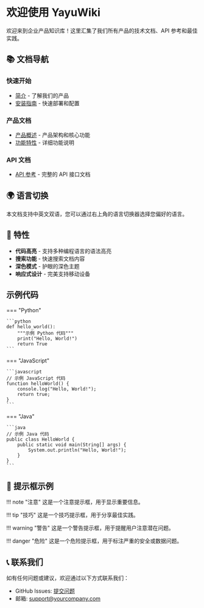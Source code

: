 # 欢迎使用 YayuWiki

欢迎来到企业产品知识库！这里汇集了我们所有产品的技术文档、API 参考和最佳实践。

## 📚 文档导航

### 快速开始
- [简介](getting-started/introduction.md) - 了解我们的产品
- [安装指南](getting-started/installation.md) - 快速部署和配置

### 产品文档
- [产品概述](products/overview.md) - 产品架构和核心功能
- [功能特性](products/features.md) - 详细功能说明

### API 文档
- [API 参考](api/reference.md) - 完整的 API 接口文档

## 🌍 语言切换

本文档支持中英文双语，您可以通过右上角的语言切换器选择您偏好的语言。

## 🚀 特性

- **代码高亮** - 支持多种编程语言的语法高亮
- **搜索功能** - 快速搜索文档内容
- **深色模式** - 护眼的深色主题
- **响应式设计** - 完美支持移动设备

## 示例代码

=== "Python"

    ```python
    def hello_world():
        """示例 Python 代码"""
        print("Hello, World!")
        return True
    ```

=== "JavaScript"

    ```javascript
    // 示例 JavaScript 代码
    function helloWorld() {
        console.log("Hello, World!");
        return true;
    }
    ```

=== "Java"

    ```java
    // 示例 Java 代码
    public class HelloWorld {
        public static void main(String[] args) {
            System.out.println("Hello, World!");
        }
    }
    ```

## 📝 提示框示例

!!! note "注意"
    这是一个注意提示框，用于显示重要信息。

!!! tip "技巧"
    这是一个技巧提示框，用于分享最佳实践。

!!! warning "警告"
    这是一个警告提示框，用于提醒用户注意潜在问题。

!!! danger "危险"
    这是一个危险提示框，用于标注严重的安全或数据问题。

## 📞 联系我们

如有任何问题或建议，欢迎通过以下方式联系我们：

- GitHub Issues: [提交问题](https://github.com/duya25446/YayuWiKi/issues)
- 邮箱: support@yourcompany.com


